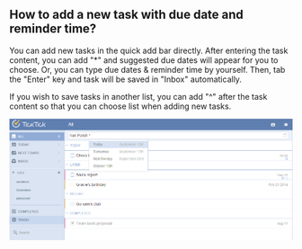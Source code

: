 ## How to add a new task with due date and reminder time?
You can add new tasks in the quick add bar directly. After entering the task content, you can add "*" and suggested due dates will appear for you to choose. Or, you can type due dates & reminder time by yourself. Then, tab the "Enter" key and task will be saved in "Inbox" automatically.

If you wish to save tasks in another list, you can add "^" after the task content so that you can choose list when adding new tasks.

![](../images/image007.png)

